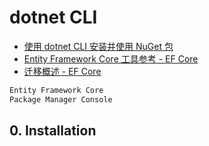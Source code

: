 # dotnet CLI

- [使用 dotnet CLI 安装并使用 NuGet 包](https://docs.microsoft.com/zh-cn/nuget/quickstart/install-and-use-a-package-using-the-dotnet-cli)
- [Entity Framework Core 工具参考 - EF Core](https://docs.microsoft.com/zh-cn/ef/core/cli/)
- [迁移概述 - EF Core](https://docs.microsoft.com/zh-cn/ef/core/managing-schemas/migrations/?tabs=dotnet-core-cli)

```c#
Entity Framework Core
Package Manager Console
```

## 0. Installation

```c#

```
